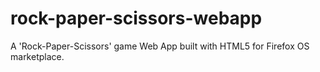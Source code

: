 # rock-paper-scissors-webapp
A 'Rock-Paper-Scissors' game Web App built with HTML5 for Firefox OS marketplace. 
